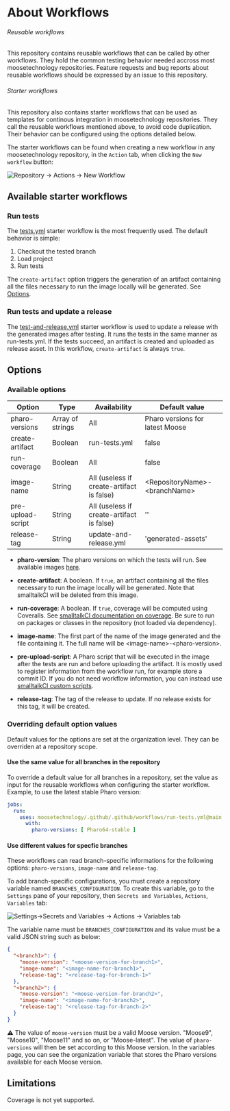 # About Workflows

###### Reusable workflows
This repository contains reusable workflows that can be called by other workflows.
They hold the common testing behavior needed accross most moosetechnology repositories.
Feature requests and bug reports about reusable workflows should be expressed by an issue to this repository.

###### Starter workflows 
This repository also contains starter workflows that can be used as templates for continous integration in moosetechnology repositories.
They call the reusable workflows mentioned above, to avoid code duplication.
Their behavior can be configured using the options detailed below.

The starter workflows can be found when creating a new workflow in any moosetechnology repository, in the `Action` tab, when clicking the `New workflow` button:

<picture>
  <source media="(prefers-color-scheme: dark)" srcset="https://github.com/moosetechnology/.github/assets/39184695/f4b22375-ab08-4bf2-8cf2-86ff7bcdbe97">
  <source media="(prefers-color-scheme: light)" srcset="https://github.com/moosetechnology/.github/assets/39184695/85522528-62eb-4078-95db-85230afaa694">
  <img alt="Repository -> Actions -> New Workflow">
</picture>

## Available starter workflows

### Run tests
The [tests.yml](workflow-templates/tests.yml) starter workflow is the most frequently used.
The default behavior is simple:
1. Checkout the tested branch
2. Load project
3. Run tests

The `create-artifact` option triggers the generation of an artifact containing all the files necessary to run the image locally will be generated.
See [Options](#Options).

### Run tests and update a release
The [test-and-release.yml](workflow-templates/test-and-release.yml) starter workflow is used to update a release with the generated images after testing.
It runs the tests in the same manner as run-tests.yml.
If the tests succeed, an artifact is created and uploaded as release asset.
In this workflow, `create-artifact` is always `true`.

## Options

### Available options

| Option            | Type             | Availability                              | Default value                     |
| ----------------- | ---------------- | ----------------------------------------- | --------------------------------- |
| pharo-versions    | Array of strings | All                                       | Pharo versions for latest Moose   |
| create-artifact   | Boolean          | run-tests.yml                             | false                             |
| run-coverage      | Boolean          | All                                       | false                             |
| image-name        | String           | All (useless if create-artifact is false) | \<RepositoryName\>-\<branchName\> |
| pre-upload-script | String           | All (useless if create-artifact is false) | ''                                |
| release-tag       | String           | update-and-release.yml                    | 'generated-assets'                |

- **pharo-version**: The pharo versions on which the tests will run.
See available images [here](https://github.com/hpi-swa/smalltalkCI?tab=readme-ov-file#images).

- **create-artifact**: A boolean.
If `true`, an artifact containing all the files necessary to run the image locally will be generated.
Note that smalltalkCI will be deleted from this image.

- **run-coverage**: A boolean.
If `true`, coverage will be computed using Coveralls.
See [smalltalkCI documentation on coverage](https://github.com/hpi-swa/smalltalkCI/blob/master/docs/COVERAGE.md).
Be sure to run on packages or classes in the repository (not loaded via dependency).

- **image-name**:
The first part of the name of the image generated and the file containing it.
The full name will be \<image-name\>-\<pharo-version\>.

- **pre-upload-script**:
A Pharo script that will be executed in the image after the tests are run and before uploading the artifact.
It is mostly used to register information from the workflow run, for example store a commit ID.
If you do not need workflow information, you can instead use [smalltalkCI custom scripts](https://github.com/hpi-swa/smalltalkCI?tab=readme-ov-file#custom-scripts).

- **release-tag**:
The tag of the release to update.
If no release exists for this tag, it will be created.

### Overriding default option values

Default values for the options are set at the organization level.
They can be overriden at a repository scope.

#### Use the same value for all branches in the repository

To override a default value for all branches in a repository, set the value as input for the reusable workflows when configuring the starter workflow.
Example, to use the latest stable Pharo version: 

```YAML
jobs:
  run:
    uses: moosetechnology/.github/.github/workflows/run-tests.yml@main
      with:
        pharo-versions: [ Pharo64-stable ]
```
#### Use different values for specfic branches

These workflows can read branch-specific informations for the following options: `pharo-versions`, `image-name` and `release-tag`.

To add branch-specific configurations, you must create a repository variable named `BRANCHES_CONFIGURATION`.
To create this variable, go to the `Settings` pane of your repository, then `Secrets and Variables`, `Actions`, `Variables` tab:

<picture>
  <source media="(prefers-color-scheme: dark)" srcset="https://github.com/moosetechnology/.github/assets/39184695/c5054dd8-057b-477e-a01b-0f71273f96f5">
  <source media="(prefers-color-scheme: light)" srcset="https://github.com/moosetechnology/.github/assets/39184695/88ddb293-de9a-4277-9c0a-860890952638">
  <img alt="Settings->Secrets and Variables -> Actions -> Variables tab">
</picture>

The variable name must be `BRANCHES_CONFIGURATION` and its value must be a valid JSON string such as below:

```JSON
{
  "<branch1>": {
    "moose-version": "<moose-version-for-branch1>",
    "image-name": "<image-name-for-branch1>",
    "release-tag": "<release-tag-for-branch-1>"
  },
  "<branch2>": {
    "moose-version": "<moose-version-for-branch2>",
    "image-name": "<image-name-for-branch2>",
    "release-tag": "<release-tag-for-branch-2>"
  }
}
```
⚠️
The value of `moose-version` must be a valid Moose version. "Moose9", "Moose10", "Moose11" and so on, or "Moose-latest".
The value of `pharo-versions` will then be set according to this Moose version.
In the variables page, you can see the organization variable that stores the Pharo versions available for each Moose version.

## Limitations

Coverage is not yet supported.
